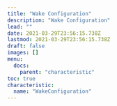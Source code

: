 ```yaml
---
title: "Wake Configuration"
description: "Wake Configuration"
lead: ""
date: 2021-03-29T23:56:15.738Z
lastmod: 2021-03-29T23:56:15.738Z
draft: false
images: []
menu:
  docs:
    parent: "characteristic"
toc: true
characteristic:
  name: "WakeConfiguration"
---
```

